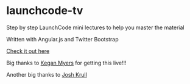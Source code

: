 launchcode-tv
=============

Step by step LaunchCode mini lectures to help you master the material

Written with Angular.js and Twitter Bootstrap

[Check it out here](http://tv.launchcode.us/)

Big thanks to [Kegan Myers](http://terribleplan.com/) for getting this live!!!

Another big thanks to [Josh Krull](https://github.com/comjosh64)



